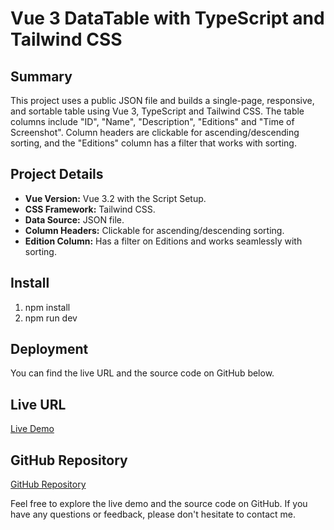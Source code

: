 # Vue 3 DataTable with TypeScript and Tailwind CSS

## Summary

This project uses a public JSON file and builds a single-page, responsive, and sortable table using Vue 3, TypeScript and Tailwind CSS. The table columns include "ID", "Name", "Description", "Editions" and "Time of Screenshot". Column headers are clickable for ascending/descending sorting, and the "Editions" column has a filter that works with sorting.

## Project Details

- **Vue Version:** Vue 3.2 with the Script Setup.
- **CSS Framework:** Tailwind CSS.
- **Data Source:** JSON file.
- **Column Headers:** Clickable for ascending/descending sorting.
- **Edition Column:** Has a filter on Editions and works seamlessly with sorting.

## Install

1. npm install
2. npm run dev

## Deployment

You can find the live URL and the source code on GitHub below.

## Live URL

[Live Demo](https://vue3-table.netlify.app/)

## GitHub Repository

[GitHub Repository](https://github.com/kan101/vue3-datatable)

Feel free to explore the live demo and the source code on GitHub. If you have any questions or feedback, please don't hesitate to contact me.
